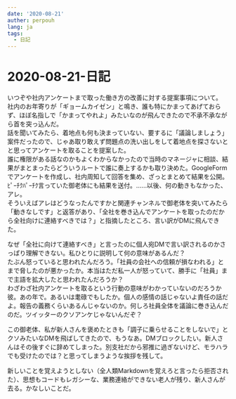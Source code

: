 ```yaml
---
date: '2020-08-21'
auther: perpouh
lang: ja
tags:
  - 日記
---
```


# 2020-08-21-日記

いつぞや社内アンケートまで取った働き方の改善に対する提案事項について。  
社内のお年寄りが「ギョームカイゼン」と鳴き、誰も特にかまってあげておらず、ほぼ名指しで「かまってやれよ」みたいなのが飛んできたので不承不承ながら首を突っ込んだ。  
話を聞いてみたら、着地点も何も決まっていない、要するに「議論しましょう」案件だったので、じゃあ取り敢えず問題点の洗い出しをして着地点を探さないとと思ってアンケートを取ることを提案した。  
誰に権限がある話なのかもよくわからなかったので当時のマネージャに相談、結果がまとまったらどういうルートで誰に奏上するかも取り決めた。GoogleFormでアンケートを作成し、社内周知して回答を集め、ざっとまとめて結果を公開。ﾋﾟｰﾁｸﾊﾟｰﾁｸ言っていた御老体にも結果を送付。……以後、何の動きもなかった、アレ。  
そういえばアレはどうなったんですかと関連チャンネルで御老体を突いてみたら「動きなしです」と返答があり、「全社を巻き込んでアンケートを取ったのだから全社向けに連絡すべきでは？」と指摘したところ、言い訳がDMに飛んできた。

なぜ「全社に向けて連絡すべき」と言ったのに個人宛DMで言い訳されるのかさっぱり理解できない。私ひとりに説明して何の意味があるんだ？  
たぶん怒っていると思われたんだろう。「社員の会社への信頼が損なわれる」とまで脅したのが悪かったか。本当はただ私一人が怒っていて、勝手に「社員」まで主語を拡大したと思われたんだろうか？  
わざわざ社内アンケートを取るという行動の意味がわかっていないのだろうか彼。あの年で。あるいは耄碌でもしたか。個人の感情の話じゃないよ責任の話だよ。報告の義務くらいあるんじゃないのか。何しろ社員全体を議論に巻き込んだのだ。ツイッターのクソアンケじゃないんだぞ？

この御老体、私が新人さんを褒めたときも「調子に乗らせることをしないで」とクソみたいなDMを飛ばしてきたので、もうなあ。DMブロックしたい。新人さんはその後すぐに辞めてしまった。別支社だから邪推に過ぎないけど、モラハラでも受けたのでは？と思ってしまうような挨拶を残して。

新しいことを覚えようとしない（全人類Markdownを覚えろと言ったら拒否された）、思想もコードもレガシーな、業務連絡ができない老人が残り、新人さんが去る。かなしいことだ。